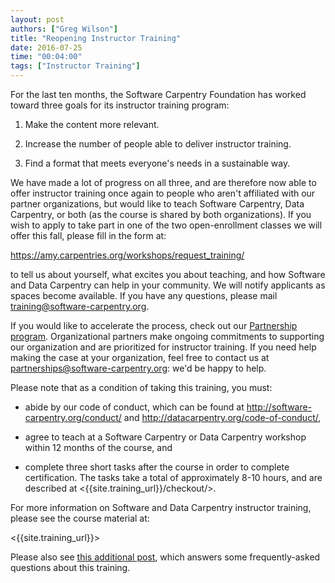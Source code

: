 ```yaml
---
layout: post
authors: ["Greg Wilson"]
title: "Reopening Instructor Training"
date: 2016-07-25
time: "00:04:00"
tags: ["Instructor Training"]
---
```


For the last ten months,
the Software Carpentry Foundation has worked toward three goals
for its instructor training program:

1.  Make the content more relevant.

2.  Increase the number of people able to deliver instructor training.

3.  Find a format that meets everyone's needs in a sustainable way.

We have made a lot of progress on all three,
and are therefore now able to offer instructor training once again
to people who aren't affiliated with our partner organizations,
but would like to teach Software Carpentry, Data Carpentry, or both
(as the course is shared by both organizations).
If you wish to apply to take part
in one of the two open-enrollment classes we will offer this fall,
please fill in the form at:

<https://amy.carpentries.org/workshops/request_training/>

to tell us about yourself,
what excites you about teaching,
and how Software and Data Carpentry can help in your community.
We will notify applicants as spaces become available.
If you have any questions,
please mail
[training@software-carpentry.org](mailto:training@software-carpentry.org).

If you would like to accelerate the process,
check out our [Partnership program]({{site.baseurl}}/scf/join/).
Organizational partners make ongoing commitments to supporting our organization
and are prioritized for instructor training.
If you need help making the case at your organization,
feel free to contact us at
[partnerships@software-carpentry.org](mailto:partnerships@software-carpentry.org):
we'd be happy to help.

Please note that as a condition of taking this training, you must:

*   abide by our code of conduct, which can be found at
    <http://software-carpentry.org/conduct/> and
    <http://datacarpentry.org/code-of-conduct/>,

*   agree to teach at a Software Carpentry or Data Carpentry workshop
    within 12 months of the course,
    and

*   complete three short tasks after the course in order to complete certification.
    The tasks take a total of approximately 8-10 hours,
    and are described at
    <{{site.training_url}}/checkout/>.

For more information on Software and Data Carpentry instructor training,
please see the course material at:

<{{site.training_url}}>

Please also see [this additional post]({{site.baseurl}}/blog/2016/07/more-on-instructor-training.html),
which answers some frequently-asked questions about this training.
